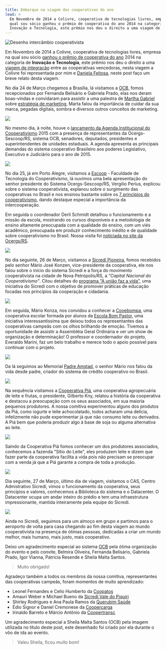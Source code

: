 ```yaml
---
title: Embarque na viagem das cooperativas do ano
lead: >
  Em Novembro de 2014 a Colivre, cooperativa de tecnologias livres, empresa na
  qual sou sócio ganhou o prêmio de cooperativa do ano 2014 na categoria de
  Inovação e Tecnologia, este prêmio nos deu o direito a uma viagem de...
---
```


![Desenho intercâmbio cooperativista](/files/post-viagem-premio-cooperativas.jpg)

Em Novembro de 2014 a Colivre, cooperativa de tecnologias livres, empresa na
qual sou sócio [ganhou o prêmio de cooperativa do
ano](http://softwarelivre.org/colivre/blog/colivre-e-vencedora-do-9o-premio-cooperativa-do-ano-na-categoria-inovacao-e-tecnologia)
2014 na categoria de **Inovação e Tecnologia**, este prêmio nos deu o direito a uma
[viagem de integração](http://softwarelivre.org/colivre/blog/colivre-participa-de-viagem-dos-vencedores-do-9o-premio-cooperativa-do-ano)
entre as cooperativas vencedoras, nesta
viagem a Colivre foi representada por mim e [Daniela
Feitosa](http://softwarelivre.org/dani), neste post faço um breve relato
desta viagem.

No dia 24 de Março chegamos a Brasília, lá visitamos a
[OCB](http://ocb.org.br), fomos recepcionados por Fernanda Belisário e Gabriela
Prado, elas nos deram boas-vindas e convidaram para assistir a uma
palestra de [Martha Gabriel](http://www.martha.com.br) sobre [estratégia de
marketing](http://twitter.com/joenio/status/580462562610950144), Marta falou da importância
de cuidar da sua marca, pegadas digitais, sombra e diversos outros conceitos de
marketing.

<div class="full-width">
  <img src="http://pbs.twimg.com/media/CA43lYZWoAIfRdf.jpg:large" />
</div>

No mesmo dia, à noite, houve o [lançamento da Agenda Institucional do
Cooperativismo](http://www.ocergs.coop.br/comunicacao/noticias/2101-movimento-cooperativista-lanca-agenda-institucional)
2015 com a presença de representantes da Ocergs-Sescoop/RS, sistema OCB,
senadores, deputados, presidentes e superintendentes de unidades estaduais.  A
agenda apresenta as principais demandas do sistema cooperativo Brasileiro aos
poderes Legislativo, Executivo e Judiciário para o ano de 2015.

<!-- https://twitter.com/joenio/status/580517899670036481 -->

<div class="full-width">
  <img src="http://pbs.twimg.com/media/CA5p5ouWAAAk6cw.jpg:large" />
</div>

No dia 25, já em Porto Alegre, visitamos a [Escoop](http://escoop.edu.br) - Faculdade de Tecnologia
do Cooperativismo, lá ouvimos uma bela apresentação do senhor presidente do
Sistema Ocergs-Sescoop/RS, Vergilio Perius, explicou sobre o sistema
cooperativista, explanou sobre o surgimento das cooperativas no Brasil e nos
ensinou bastante sobre os [7 princípios do
cooperativismo](http://pt.wikipedia.org/wiki/Princ%C3%ADpios_cooperativos),
dando destaque especial a importância da intercooperação.

Em seguida o coordenador Derli Schmidt detalhou o funcionamento e a missão da
escola, mostrando os cursos disponíveis e a metodologia de ensino altamente
preocupada com a qualidade do ensino, com um viés acadêmico,
preocupada em produzir conhecimento inédito e de qualidade sobre cooperativismo
no Brasil. Nossa visita foi [noticiada no site da Ocergs/RS](http://www.ocergs.coop.br/comunicacao/noticias/2100-sistema-recebe-comitiva-de-vencedoras-do-premio-cooperativo-do-ano).

<div class="full-width">
  <img src="/files/visita-escoop-rs.jpg" />
</div>

No dia seguinte, 26 de Março, visitamos a [Sicredi
Pioneira](http://www.sicredipioneira.com.br), fomos recebidos pelo senhor Mário
José Konzen, vice-presidente da cooperativa, ele nos falou sobre o início do sistema
Sicredi e a força do movimento cooperativista na cidade de Nova
Petrópolis/RS, a _"Capital Nacional do Cooperativismo"_.  Citou detalhes do
[programa "A união faz a vida"](http://www.auniaofazavida.com.br), uma
iniciativa do Sicredi com o objetivo de promover práticas de educação focadas nos
princípios da cooperação e cidadania.

<div class="full-width">
  <img src="/files/mario-konzen-sicredi-rs.jpg" />
</div>

Em seguida, Mário Konza, nos convidou a conhecer a
[Cooebompa](http://cooebompa.blogspot.com.br), uma cooperativa escolar formada
por alunos da [Escola Bom Pastor](http://www.escolabompastor.com.br), uma
iniciativa interessantíssima que deixou todos os representantes das
cooperativas campeâs com os olhos brilhando de emoção. Tivemos a oportunidade
de assistir a Assembléia Geral Ordinária e ver um show de organização e
determinação! O professor e coordernador do projeto, Everaldo Marini, faz um
belo trabalho e merece todo o apoio possível para continuar com o projeto.

<div class="full-width">
  <img src="/files/visita-cooebompa.jpg" />
</div>

Da lá seguimos ao Memorial [Padre
Amstad](https://pt.wikipedia.org/wiki/Theodor_Amstad), o senhor Mário nos falou
da vida desde padre, criador do sistema de crédito cooperativo no Brasil.

<div class="full-width">
  <img src="/files/memorial-padre-amstad.jpg" />
</div>

Na sequência visitamos a [Cooperativa Piá](http://www.pia.com.br), uma
cooperativa agropecuária de leite e frutas, o presidente, Gilberto Kny, relatou
a história da cooperativa e destacou a preocupação com os seus associados, em
sua maioria pequenos produtores. A nossa comitiva experimentou alguns dos
produtos da Piá, como iogurte e leite achocolatado, todos acharam uma delícia,
infelizmente não pude experimentar já que não consumo leite ou derivados.  A
Piá bem que poderia produzir algo à base de soja ou alguma alternativa ao
leite.

<div class="full-width">
  <img src="/files/visita-cooperativa-pia.jpg" />
</div>

Saindo da Cooperativa Piá fomos conhecer um dos produtores associados,
conhecemos a fazenda "Sítio do Leite", eles produzem leite e dizem que fazer
parte da cooperativa facilita a vida pois não precisam se preocupar com a venda
já que a Piá garante a compra de toda a produção.

<div class="full-width">
  <img src="/files/fazenda-leite-pia.jpg" />
</div>

Dia seguinte, 27 de Março, último dia de viagem, visitamos o CAS, Centro
Admistrativo Sicredi, vimos o funcionamento da cooperativa, seus princípios e
valores, conhecemos a Biblioteca do sistema e o Datacenter. O Datacenter
ocupa um andar inteiro do prédio e tem uma infraestrutura impressionante,
mantida inteiramente pela equipe do Sicredi.

<div class="full-width">
  <img src="/files/joenio-visita-sicredi.jpg" />
</div>

Ainda no Sicredi, seguimos para um almoço em grupo e partimos para o aeroporto
de volta para casa chegando ao fim desta viagem ao mundo cooperativista na
presença de ótimas pessoas, dedicadas a criar um mundo melhor, mais humano,
mais justo, mais cooperativo.

Deixo um agradecimento especial ao sistema
[OCB](http://www.brasilcooperativo.coop.br) pela ótima organização do evento e
pelo convite, Belmira Oliveira, Fernanda Belisário, Gabriela Prado, Igor
Vianna, Patricia Resende e Sheila Malta Santos.

> Muito obrigado!

Agradeço também a todos os membros da nossa comitiva, representantes das
cooperativas campeâs, foram momentos de muito aprendizado:

* Leonel Fernandes e Celio Humberto da [Coopatos](http://www.coopatos.com.br)
* Amauri Weber e Michael Bueno da [Sicredi Vale do Piquiri](http://www.sicredivaledopiquiriabcd.com.br)
* Shirley Rodrigues e Ana Paula Ramos da [Querubim Saúde](http://www.querubimsaude.com.br)
* Édio Signor e Daniel Cremonese da [Coopercarga](http://www.coopercarga.com.br)
* Irinaldo Barreto e Márcio Antônio da [Coopertransc](http://www.coopertransc.com.br)

Um agradecimento especial a Sheila Malta Santos (OCB) pela imagem utilizada no
título deste post, este desenhado foi criado por ela durante o vôo de ida ao
evento.

> Valeu Sheila, ficou muito bom!
